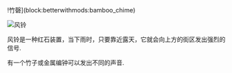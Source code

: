 !竹磬](block:betterwithmods:bamboo_chime)

![风铃](block:betterwithmods:metal_chime)

风铃是一种红石装置，当下雨时，只要靠近露天，它就会向上方的街区发出强烈的信号.

有一个竹子或金属编钟可以发出不同的声音.
